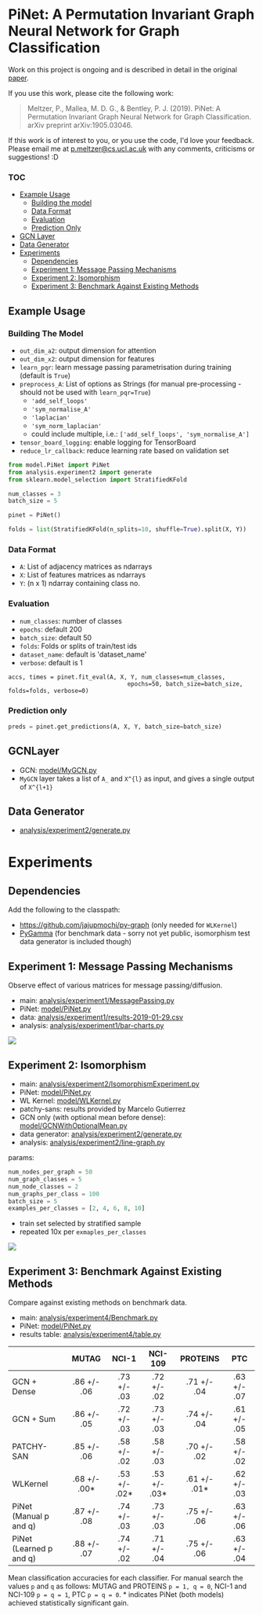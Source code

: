 # PiNet: A Permutation Invariant Graph Neural Network for Graph Classification

Work on this project is ongoing and is described in detail in the original [paper](https://arxiv.org/abs/1905.03046).

If you use this work, please cite the following work:

> Meltzer, P., Mallea, M. D. G., & Bentley, P. J. (2019). PiNet: A Permutation Invariant Graph Neural Network for Graph Classification. arXiv preprint arXiv:1905.03046.

If this work is of interest to you, or you use the code, I'd love your feedback.
Please email me at p.meltzer@cs.ucl.ac.uk with any comments, criticisms or suggestions! :D

### TOC

<!-- vim-markdown-toc GFM -->

* [Example Usage](#example-usage)
    * [Building the model](#building-the-model)
    * [Data Format](#data-format)
    * [Evaluation](#evaluation)
    * [Prediction Only](#prediction-only)
* [GCN Layer](#gcnlayer)
* [Data Generator](#data-generator)
* [Experiments](#experiments)
	* [Dependencies](#dependencies)
	* [Experiment 1: Message Passing Mechanisms](#experiment-1-message-passing-mechanisms)
	* [Experiment 2: Isomorphism](#experiment-2-isomorphism)
	* [Experiment 3: Benchmark Against Existing Methods](#experiment-3-benchmark-against-soa)

<!-- vim-markdown-toc -->

## Example Usage

### Building The Model


- `out_dim_a2`: output dimension for attention
- `out_dim_x2`: output dimension for features
- `learn_pqr`: learn message passing parametrisation during training (default is `True`)
- `preprocess_A`: List of options as Strings (for manual pre-processing - 
should not be used with `learn_pqr=True`)
    - `'add_self_loops'`
    - `'sym_normalise_A'`
    - `'laplacian'`
    - `'sym_norm_laplacian'`
    - could include multiple, i.e.: `['add_self_loops', 'sym_normalise_A']`
- `tensor_board_logging`: enable logging for TensorBoard
- `reduce_lr_callback`: reduce learning rate based on validation set

```python
from model.PiNet import PiNet
from analysis.experiment2 import generate
from sklearn.model_selection import StratifiedKFold

num_classes = 3
batch_size = 5

pinet = PiNet()

folds = list(StratifiedKFold(n_splits=10, shuffle=True).split(X, Y))
```


### Data Format


- `A`: List of adjacency matrices as ndarrays
- `X`: List of features matrices as ndarrays
- `Y`: (n x 1) ndarray containing class no.

### Evaluation

- `num_classes`: number of classes
- `epochs`: default 200
- `batch_size`: default 50
- `folds`: Folds or splits of train/test ids
- `dataset_name`: default is 'dataset_name'
- `verbose`: default is 1

```pythons
accs, times = pinet.fit_eval(A, X, Y, num_classes=num_classes,
                                  epochs=50, batch_size=batch_size, folds=folds, verbose=0)
```

### Prediction only

```python
preds = pinet.get_predictions(A, X, Y, batch_size=batch_size)
```

## GCNLayer

- GCN: [model/MyGCN.py](model/MyGCN.py)
- `MyGCN` layer takes a list of `A_` and `X^{l}` as input, and gives a single output of `X^{l+1}` 

## Data Generator

- [analysis/experiment2/generate.py](analysis/experiment2/generate.py)

# Experiments

## Dependencies

Add the following to the classpath:

- https://github.com/jajupmochi/py-graph (only needed for `WLKernel`)
- [PyGamma](https://github.com/BraintreeLtd/PyGamma) (for benchmark data - sorry not yet public,
isomorphism test data generator is included though)

## Experiment 1: Message Passing Mechanisms

Observe effect of various matrices for message passing/diffusion.

- main: [analysis/experiment1/MessagePassing.py](analysis/experiment1/MessagePassing.py)
- PiNet: [model/PiNet.py](model/PiNet.py)
- data: [analysis/experiment1/results-2019-01-29.csv](analysis/experiment1/results-2019-01-29.csv)
- analysis: [analysis/experiment1/bar-charts.py](analysis/experiment1/bar-charts.py)

![](analysis/experiment1/all-matrices.png)

## Experiment 2: Isomorphism

- main: [analysis/experiment2/IsomorphismExperiment.py](analysis/experiment2/IsomorphismExperiment.py)
- PiNet: [model/PiNet.py](model/PiNet.py)
- WL Kernel: [model/WLKernel.py](model/WLKernel.py)
- patchy-sans: results provided by Marcelo Gutierrez
- GCN only (with optional mean before dense): [model/GCNWithOptionalMean.py](model/GCNWithOptionalMean.py)
- data generator: [analysis/experiment2/generate.py](analysis/experiment2/generate.py)
- analysis: [analysis/experiment2/line-graph.py](analysis/experiment2/line-graph.py)

params:

```python
num_nodes_per_graph = 50
num_graph_classes = 5
num_node_classes = 2
num_graphs_per_class = 100
batch_size = 5
examples_per_classes = [2, 4, 6, 8, 10]
```

- train set selected by stratified sample
- repeated 10x per `exmaples_per_classes`

![](analysis/experiment2/isomorphism-test.svg)


## Experiment 3: Benchmark Against Existing Methods

Compare against existing methods on benchmark data.

- main: [analysis/experiment4/Benchmark.py](analysis/experiment4/Benchmark.py)
- PiNet: [model/PiNet.py](model/PiNet.py)
- results table: [analysis/experiment4/table.py](analysis/experiment4/table.py)

|                          | MUTAG             | NCI-1             | NCI-109           | PROTEINS          | PTC          |
| :----------------------- | :---------------: | :---------------: | :---------------: | :---------------: | :----------: |
| GCN + Dense              | .86 +/- .06       | .73 +/- .03       | .72 +/- .02       | .71 +/- .04       | .63 +/- .07  |
| GCN + Sum                | .86 +/- .05       | .72 +/- .03       | .73 +/- .03       | .74 +/- .04       | .61 +/- .05  |
| PATCHY-SAN               | .85 +/- .06       | .58 +/- .02       | .58 +/- .03       | .70 +/- .02       | .58 +/- .02  |
| WLKernel                 | .68 +/- .00*      | .53 +/- .02*      | .53 +/- .03*      | .61 +/- .01*      | .62 +/- .03  |
| PiNet (Manual p and q)   | .87 +/- .08       | .74 +/- .03       | .73 +/- .03       | .75 +/- .06       | .63 +/- .06  |
| PiNet (Learned p and q)  | .88 +/- .07       | .74 +/- .02       | .71 +/- .04       | .75 +/- .06       | .63 +/- .04  |

Mean classification accuracies for each classifier. For manual search the values `p` and `q` as follows: MUTAG and PROTEINS `p = 1, q = 0`, NCI-1 and NCI-109 `p = q = 1`, PTC `p = q = 0`. * indicates PiNet (both models) achieved statistically significant gain.
